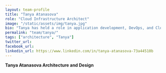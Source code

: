 ```yaml
---
layout: team-profile
title: "Tanya Atanasova"
role: "Cloud Infrastructure Architect"
image: "/static/assets/img/tanya.jpg"
bio: "Tanya has held a role in application development, DevOps, and Cloud Architecture with focus on networking and AWS Landing Zone. Tanya spent the last 5 years consulting and creating cloud architecture for AWS ProServe"
permalink: "team/tanya/"
tags: ["architecture", "Tanya"]
twitter_url: 
facebook_url:
linkedin_url: https://www.linkedin.com/in/tanya-atanasova-73a44510b
---
```


**Tanya Atanasova Architecture and Design**

